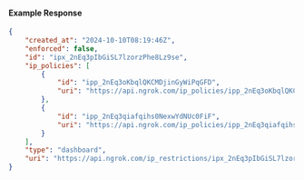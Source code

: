 <!-- Code generated for API Clients. DO NOT EDIT. -->

#### Example Response

```json
{
	"created_at": "2024-10-10T08:19:46Z",
	"enforced": false,
	"id": "ipx_2nEq3pIbGiSL7lzorzPhe8Lz9se",
	"ip_policies": [
		{
			"id": "ipp_2nEq3oKbqlQKCMDjinGyWiPqGFD",
			"uri": "https://api.ngrok.com/ip_policies/ipp_2nEq3oKbqlQKCMDjinGyWiPqGFD"
		},
		{
			"id": "ipp_2nEq3qiafqihs0NexwYdNUc0FiF",
			"uri": "https://api.ngrok.com/ip_policies/ipp_2nEq3qiafqihs0NexwYdNUc0FiF"
		}
	],
	"type": "dashboard",
	"uri": "https://api.ngrok.com/ip_restrictions/ipx_2nEq3pIbGiSL7lzorzPhe8Lz9se"
}
```
